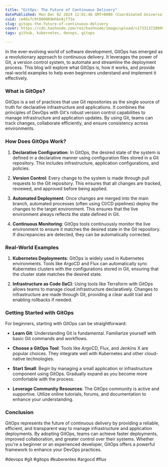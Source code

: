 ```yaml
---
title: "GitOps: The Future of Continuous Delivery"
datePublished: Mon Dec 02 2024 11:01:46 GMT+0000 (Coordinated Universal Time)
cuid: cm46x7c9t000009mhbn8jf71e
slug: gitops-the-future-of-continuous-delivery
cover: https://cdn.hashnode.com/res/hashnode/image/upload/v1733137209995/c1d72232-bf6f-4781-8b7f-16028810023b.webp
tags: github, kubernetes, devops, gitops

---
```


In the ever-evolving world of software development, GitOps has emerged as a revolutionary approach to continuous delivery. It leverages the power of Git, a version control system, to automate and streamline the deployment process. This blog will explore what GitOps is, how it works, and provide real-world examples to help even beginners understand and implement it effectively.

### What is GitOps?

GitOps is a set of practices that use Git repositories as the single source of truth for declarative infrastructure and applications. It combines the principles of DevOps with Git's robust version control capabilities to manage infrastructure and application updates. By using Git, teams can track changes, collaborate efficiently, and ensure consistency across environments.

### How Does GitOps Work?

1. **Declarative Configuration**: In GitOps, the desired state of the system is defined in a declarative manner using configuration files stored in a Git repository. This includes infrastructure, application configurations, and policies.
    
2. **Version Control**: Every change to the system is made through pull requests to the Git repository. This ensures that all changes are tracked, reviewed, and approved before being applied.
    
3. **Automated Deployment**: Once changes are merged into the main branch, automated processes (often using CI/CD pipelines) deploy the changes to the target environment. This ensures that the live environment always reflects the state defined in Git.
    
4. **Continuous Monitoring**: GitOps tools continuously monitor the live environment to ensure it matches the desired state in the Git repository. If discrepancies are detected, they can be automatically corrected.
    

### Real-World Examples

1. **Kubernetes Deployments**: GitOps is widely used in Kubernetes environments. Tools like ArgoCD and Flux can automatically sync Kubernetes clusters with the configurations stored in Git, ensuring that the cluster state matches the desired state.
    
2. **Infrastructure as Code (IaC)**: Using tools like Terraform with GitOps allows teams to manage cloud infrastructure declaratively. Changes to infrastructure are made through Git, providing a clear audit trail and enabling rollbacks if needed.
    

### Getting Started with GitOps

For beginners, starting with GitOps can be straightforward:

* **Learn Git**: Understanding Git is fundamental. Familiarize yourself with basic Git commands and workflows.
    
* **Choose a GitOps Tool**: Tools like ArgoCD, Flux, and Jenkins X are popular choices. They integrate well with Kubernetes and other cloud-native technologies.
    
* **Start Small**: Begin by managing a small application or infrastructure component using GitOps. Gradually expand as you become more comfortable with the process.
    
* **Leverage Community Resources**: The GitOps community is active and supportive. Utilize online tutorials, forums, and documentation to enhance your understanding.
    

### Conclusion

GitOps represents the future of continuous delivery by providing a reliable, efficient, and transparent way to manage infrastructure and application deployments. By adopting GitOps, teams can achieve faster deployments, improved collaboration, and greater control over their systems. Whether you're a beginner or an experienced developer, GitOps offers a powerful framework to enhance your DevOps practices.

#devops #git #gitops #kuberentes #argocd #flux